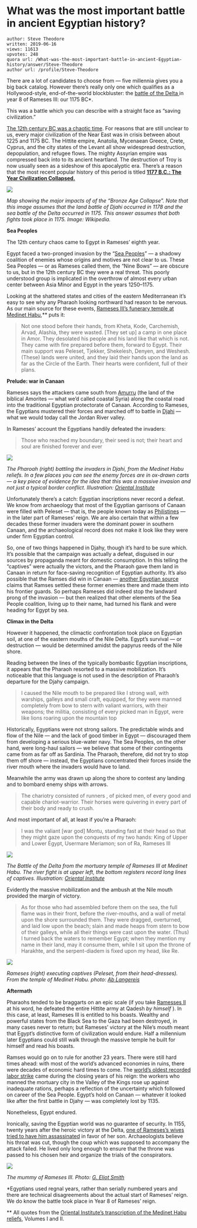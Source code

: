 # What was the most important battle in ancient Egyptian history?

	author: Steve Theodore
	written: 2019-06-16
	views: 11613
	upvotes: 248
	quora url: /What-was-the-most-important-battle-in-ancient-Egyptian-history/answer/Steve-Theodore
	author url: /profile/Steve-Theodore


There are a lot of candidates to choose from — five millennia gives you a big back catalog. However there’s really only one which qualifies as a Hollywood-style, end-of-the-world blockbluster: the [battle of the Delta ](https://www.ancient-origins.net/history-important-events/battle-delta-ramses-iii-saves-egypt-people-sea-003119https://www.ancient-origins.net/history-important-events/battle-delta-ramses-iii-saves-egypt-people-sea-003119)in year 8 of Rameses III: our 1175 BC*.

This was a battle which you can describe with a straight face as “saving civilization.”

[The 12th century BC was a chaotic time](https://en.wikipedia.org/wiki/Late_Bronze_Age_collapse). For reasons that are still unclear to us, every major civilization of the Near East was in crisis between about 1225 and 1175 BC. The Hittite empire, Anatolia, Mycenaean Greece, Crete, Cyprus, and the city states of the Levant all show widespread destruction, depopulation, and refugee flows. The mighty Assyrian empire was compressed back into to its ancient heartland. The destruction of Troy is now usually seen as a sideshow of this apocalyptic era. There’s a reason that the most recent popular history of this period is titled __[1177 B.C.: The Year Civilization Collapsed.](https://www.amazon.com/1177-B-C-Civilization-Collapsed-Turning/dp/0691168385)__ 

![](https://qph.fs.quoracdn.net/main-qimg-2a84bb72a0ef3f35614527b09aaf08f0)

_Map showing the major impacts of of the “Bronze Age Collapse”. Note that this image assumes that the land battle of Djahi occurred in 1178 and the sea battle of the Delta occurred in 1175. This answer assumes that both fights took place in 1175. Image: Wikipedia._ 

__Sea Peoples__ 

The 12th century chaos came to Egypt in Rameses’ eighth year.

Egypt faced a two-pronged invasion by the “[Sea Peoples](https://www.quora.com/Where-did-the-Sea-Peoples-the-people-who-invaded-Greece-Egypt-and-the-Hittite-Empire-in-the-Late-Bronze-Age-come-from/answer/Steve-Theodore?ch=10&share=4354e5a4&srid=zLvM)” — a shadowy coalition of enemies whose origins and motives are not clear to us. These Sea Peoples — or as Rameses called them, the “Nine Bows” — are obscure to us, but in the 12th century BC they were a real threat. This poorly understood group is implicated in the overthrow of almost every urban center between Asia Minor and Egypt in the years 1250–1175.

Looking at the shattered states and cities of the eastern Mediterranean it’s easy to see why any Pharaoh looking northward had reason to be nervous. As our main source for these events, [Rameses III’s funerary temple at Medinet Habu](https://www.ancient-egypt-online.com/medinet-habu.html),** puts it:

> Not one stood before their hands, from Kheta, Kode, Carchemish, Arvad, Alashia, they were wasted. [They set up] a camp in one place in Amor. They desolated his people and his land like that which is not. They came with fire prepared before them, forward to Egypt. Their main support was Peleset, Tjekker, Shekelesh, Denyen, and Weshesh. (These) lands were united, and they laid their hands upon the land as far as the Circle of the Earth. Their hearts were confident, full of their plans.

__Prelude: war in Canaan__ 

Rameses says the attackers came south from [Amurru](https://en.wikipedia.org/wiki/Amurru_kingdom) (the land of the biblical Amorites — what we’d called coastal Syria) along the coastal road into the traditional Egyptian protectorate of Canaan. According to Rameses, the Egyptians mustered their forces and marched off to battle in [Djahi](https://en.wikipedia.org/wiki/Battle_of_Djahy) — what we would today call the Jordan River valley.

In Rameses’ account the Egyptians handily defeated the invaders:

> Those who reached my boundary, their seed is not; their heart and soul are finished forever and ever

![](https://qph.fs.quoracdn.net/main-qimg-f4ee2c5718f2938008caea0d8fe53e66)

_The Pharoah (right) battling the invaders in Djahi, from the Medinet Habu reliefs. In a few places you can see the enemy forces are in ox-drawn carts — a key piece of evidence for the idea that this was a massive invasion and not just a typical border conflict. Illustration:_ _[Oriental Institute](https://oi.uchicago.edu/sites/oi.uchicago.edu/files/uploads/shared/docs/oip8.pdf)_ 

Unfortunately there’s a catch: Egyptian inscriptions never record a defeat. We know from archaeology that most of the Egyptian garrisons of Canaan were filled with Peleset — that is, the people known today as [Philistines](https://en.wikipedia.org/wiki/Philistines) — in the later part of Rameses’ reign. We are also certain that within a few decades these former invaders were the dominant power in southern Canaan, and the archaeological record does not make it look like they were under firm Egyptian control.

So, one of two things happened in Djahy, though it’s hard to be sure which. It’s possible that the campaign was actually a defeat, disguised in our sources by propaganda meant for domestic consumption. In this telling the “captives” were actually the victors, and the Pharaoh gave them land in Canaan in return for face-saving recognition of Egyptian authority. It’s also possible that the Ramses did win in Canaan — [another Egyptian source](http://fontes.lstc.edu/~rklein/Doc5/harris.htm) claims that Ramses settled these former enemies there and made them into his frontier guards. So perhaps Rameses did indeed stop the landward prong of the invasion — but then realized that other elements of the Sea People coalition, living up to their name, had turned his flank and were heading for Egypt by sea.

__Climax in the Delta__ 

However it happened, the climactic confrontation took place on Egyptian soil, at one of the eastern mouths of the Nile Delta. Egypt’s survival — or destruction — would be determined amidst the papyrus reeds of the Nile shore.

Reading between the lines of the typically bombastic Egyptian inscriptions, it appears that the Pharaoh resorted to a massive mobilization. It’s noticeable that this language is not used in the description of Pharaoh’s departure for the Djahy campaign.

> I caused the Nile mouth to be prepared like I strong wall, with warships, galleys and small craft, equipped, for they were manned completely from bow to stern with valiant warriors, with their weapons; the militia, consisting of every picked man in Egypt, were like lions roaring upon the mountain top

Historically, Egyptians were not strong sailors. The predictable winds and flow of the Nile — and the lack of good timber in Egypt — discouraged them from developing a serious blue-water navy. The Sea Peoples, on the other hand, were long-haul sailors — we believe that some of their contingents came from as far off as Sardinia. The Pharaoh, therefore, did not try to stop them off shore — instead, the Egyptians concentrated their forces inside the river mouth where the invaders would have to land.

Meanwhile the army was drawn up along the shore to contest any landing and to bombard enemy ships with arrows.

> The chariotry consisted of runners , of picked men, of every good and capable chariot-warrior. Their horses were quivering in every part of their body and ready to crush.

And most important of all, at least if you’re a Pharaoh:

> I was the valiant [war god] Montu, standing fast at their head so that they might gaze upon the conquests of my two hands: King of Upper and Lower Egypt, Usermare Meriamon; son of Ra, Rameses III

![](https://qph.fs.quoracdn.net/main-qimg-9118aeb25051dae3ace0b9b84dd91004)

_The Battle of the Delta from the mortuary temple of Rameses III at Medinet Habu. The river fight is at upper left, the bottom registers record long lines of captives. Illustration:_ _[Oriental Institute](https://oi.uchicago.edu/sites/oi.uchicago.edu/files/uploads/shared/docs/oip8.pdf)_ 

Evidently the massive mobilization and the ambush at the Nile mouth provided the margin of victory.

> As for those who had assembled before them on the sea, the full flame was in their front, before the river-mouths, and a wall of metal upon the shore surrounded them. They were dragged, overturned, and laid low upon the beach; slain and made heaps from stern to bow of their galleys, while all their things were cast upon the water. (Thus) I turned back the waters to remember Egypt; when they mention my name in their land, may it consume them, while I sit upon the throne of Harakhte, and the serpent-diadem is fixed upon my head, like Re.

![](https://qph.fs.quoracdn.net/main-qimg-dbddf6ee898d58769b6d416a9de0997b)

_Rameses (right) executing captives (Peleset, from their head-dresses). From the temple of Medinet Habu. photo:_ _[Ab Langereis](https://www.livius.org/contributor/ab-langereis/)_ 

__Aftermath__ 

Pharaohs tended to be braggarts on an epic scale (if you take [Ramesses II](https://en.wikipedia.org/wiki/Ramesses_II) at his word, he defeated the entire Hittite army at Qadesh _by himself_ ). In this case, at least, Rameses III is entitled to his boasts. Wealthy and powerful states from the Black Sea to the Gaza had been destroyed, in many cases never to return; but Rameses’ victory at the Nile’s mouth meant that Egypt’s distinctive form of civilization would endure. Half a millennium later Egyptians could still walk through the massive temple he built for himself and read his boasts.

Ramses would go on to rule for another 23 years. There were still hard times ahead: with most of the world’s advanced economies in ruins, there were decades of economic hard times to come. The [world’s oldest recorded labor strike](https://libcom.org/history/records-of-the-strike-in-egypt-under-ramses-iii) came during the closing years of his reign: the workers who manned the mortuary city in the Valley of the Kings rose up against inadequate rations, perhaps a reflection of the uncertainty which followed on career of the Sea People. Egypt’s hold on Canaan — whatever it looked like after the first battle in Djahy — was completely lost by 1135.

Nonetheless, Egypt endured.

Ironically, saving the Egyptian world was no guarantee of security. In 1155, twenty years after the heroic victory at the Delta, [one of Rameses’s wives tried to have him assassinated](https://en.wikipedia.org/wiki/Harem_conspiracy) in favor of her son. Archaeologists believe his throat was cut, though the coup which was supposed to accompany the attack failed. He lived only long enough to ensure that the throne was passed to his chosen heir and organize the trials of the conspirators.

![](https://qph.fs.quoracdn.net/main-qimg-d9cc79acf6c1d3aed11d9dacf859e1e9)

_The mummy of Rameses III. Photo:_ _[G. Eliot Smith](http://www.lib.uchicago.edu/cgi-bin/eos/eos_page.pl?DPI=100&callnum=DT57.C2_vol59&object=177)_ 



*Egyptians used regnal years, rather than serially numbered years and there are technical disagreements about the actual start of Rameses’ reign. We do know the battle took place in Year 8 of Rameses’ reign.

** All quotes from the [Oriental Institute’s transcription of the Medinet Habu reliefs](https://oi.uchicago.edu/sites/oi.uchicago.edu/files/uploads/shared/docs/saoc12.pdf), Volumes I and II.

